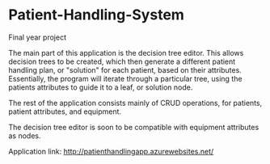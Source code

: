 # Patient-Handling-System

Final year project

The main part of this application is the decision tree editor. This allows decision trees to be created, which then generate a different patient handling plan, or "solution" for each patient, based on their attributes. Essentially, the program will iterate through a particular tree, using the patients attributes to guide it to a leaf, or solution node. 

The rest of the application consists mainly of CRUD operations, for patients, patient attributes, and equipment. 

The decision tree editor is soon to be compatible with equipment attributes as nodes.

Application link: http://patienthandlingapp.azurewebsites.net/

